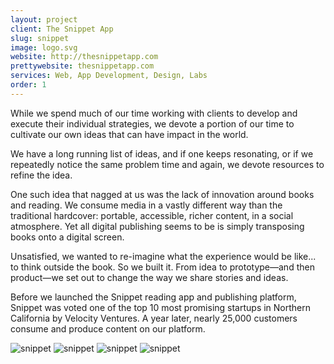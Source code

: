 ```yaml
---
layout: project
client: The Snippet App
slug: snippet
image: logo.svg 
website: http://thesnippetapp.com
prettywebsite: thesnippetapp.com
services: Web, App Development, Design, Labs
order: 1
---
```


While we spend much of our time working with clients to develop and execute their individual strategies, we devote a portion of our time to cultivate our own ideas that can have impact in the world. 

We have a long running list of ideas, and if one keeps resonating, or if we repeatedly notice the same problem time and again, we devote resources to refine the idea. 

One such idea that nagged at us was the lack of innovation around books and reading. We consume media in a vastly different way than the traditional hardcover: portable, accessible, richer content, in a social atmosphere. Yet all digital publishing seems to be is simply transposing books onto a digital screen. 

Unsatisfied, we wanted to re-imagine what the experience would be like... to think outside the book. So we built it. From idea to prototype—and then product—we set out to change the way we share stories and ideas. 

Before we launched the Snippet reading app and publishing platform, Snippet was voted one of the top 10 most promising startups in Northern California by Velocity Ventures. A year later, nearly 25,000 customers consume and produce content on our platform.

![snippet](/images/client-assets/{{page.slug}}/01.jpg)
![snippet](/images/client-assets/{{page.slug}}/02.jpg)
![snippet](/images/client-assets/{{page.slug}}/03.jpg)
![snippet](/images/client-assets/{{page.slug}}/04.jpg)
